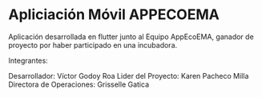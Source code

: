 # Apliciación Móvil APPECOEMA
Aplicación desarrollada en flutter junto al Equipo AppEcoEMA, ganador de proyecto por haber participado en una incubadora.

Integrantes: 

Desarrollador: Víctor Godoy Roa
Lider del Proyecto: Karen Pacheco Milla
Directora de Operaciones: Grisselle Gatica


